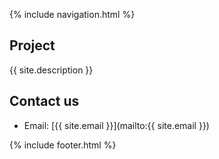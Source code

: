  {% include navigation.html %}

## Project

{{ site.description }}

## Contact us

- Email: [{{ site.email }}](mailto:{{ site.email }})

{% include footer.html %}
